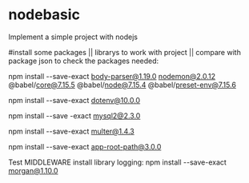 # nodebasic
Implement a simple project with nodejs

#install some packages || librarys to work with project || compare with package json to check the packages needed:

npm install --save-exact body-parser@1.19.0 nodemon@2.0.12 @babel/core@7.15.5 @babel/node@7.15.4 @babel/preset-env@7.15.6

npm install --save-exact dotenv@10.0.0

npm install --save -exact mysql2@2.3.0

npm install --save-exact multer@1.4.3

npm install --save-exact app-root-path@3.0.0

Test MIDDLEWARE
install library logging:  npm install --save-exact morgan@1.10.0